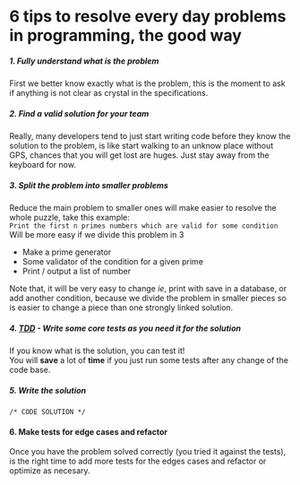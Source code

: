 # 6 tips to resolve every day problems in programming, the good way

##### 1. Fully understand what is the **problem**
First we better know exactly what is the problem, this is the moment to ask if anything is not clear as crystal in the specifications.

##### 2. Find a valid **solution** for your team
Really, many developers tend to just start writing code before they know the solution to the problem, is like start walking to an unknow place without GPS, chances that you will get lost are huges. Just stay away from the keyboard for now.

##### 3. **Split** the problem into **smaller** problems
Reduce the main problem to smaller ones will make easier to resolve the whole puzzle, take this example:  
`Print the first n primes numbers which are valid for some condition`   
Will be more easy if we divide this problem in 3
- Make a prime generator
- Some validator of the condition for a given prime
- Print / output a list of number
 
Note that, it will be very easy to change *ie*, print with save in a database, or add another condition, because we divide the problem in smaller pieces so is easier to change a piece than one strongly linked solution.

##### 4. [TDD](https://en.wikipedia.org/wiki/Test-driven_development) -  Write some core tests as you need it for the solution  
If you know what is the solution, you can test it!  
You will **save** a lot of **time** if you just run some tests after any change of the code base. 

##### 5. Write the solution
`/* CODE SOLUTION */ `

#### 6. Make tests for edge cases and refactor
Once you have the problem solved correctly (you tried it against the tests), is the right time to add more tests for the edges cases and refactor or optimize as necesary.

